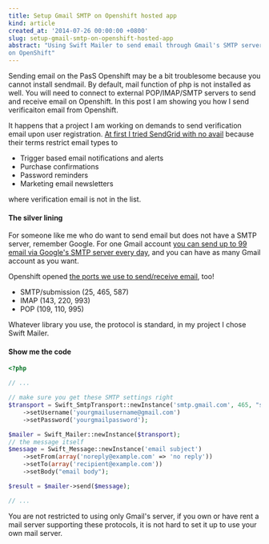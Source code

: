```yaml
---
title: Setup Gmail SMTP on Openshift hosted app
kind: article
created_at: '2014-07-26 00:00:00 +0800'
slug: setup-gmail-smtp-on-openshift-hosted-app
abstract: "Using Swift Mailer to send email through Gmail's SMTP server
on OpenShift"
---
```


Sending email on the PasS Openshift may be a bit troublesome because you cannot install sendmail. By default, mail function of php is not installed as well. You will need to connect to external POP/IMAP/SMTP servers to send and receive email on Openshift. In this post I am showing you how I send verificaiton email from Openshift.

It happens that a project I am working on demands to send verification email upon user registration. [At first I tried SendGrid with no avail](https://www.openshift.com/blogs/enabling-transactional-email-on-paas-with-sendgrid) because their terms restrict email types to 

- Trigger based email notifications and alerts
- Purchase confirmations
- Password reminders
- Marketing email newsletters

where verification email is not in the list.

#### The silver lining

For someone like me who do want to send email but does not have a SMTP server, remember Google. For one Gmail account [you can send up to 99 email via Google's SMTP server every day](https://support.google.com/a/answer/166852?hl=en), and you can have as many Gmail account as you want.

Openshift opened [the ports we use to send/receive email](https://www.openshift.com/blogs/outbound-mail-ports-are-now-open-for-business-on-openshift), too!

- SMTP/submission (25, 465, 587)
- IMAP (143, 220, 993)
- POP (109, 110, 995)

Whatever library you use, the protocol is standard, in my project I chose Swift Mailer.

#### Show me the code

~~~ php
<?php

// ...

// make sure you get these SMTP settings right
$transport = Swift_SmtpTransport::newInstance('smtp.gmail.com', 465, "ssl") 
    ->setUsername('yourgmailusername@gmail.com')
    ->setPassword('yourgmailpassword');

$mailer = Swift_Mailer::newInstance($transport);
// the message itself
$message = Swift_Message::newInstance('email subject')
    ->setFrom(array('noreply@example.com' => 'no reply'))
    ->setTo(array('recipient@example.com'))
    ->setBody("email body");

$result = $mailer->send($message);

// ...
~~~

You are not restricted to using only Gmail's server, if you own or have rent a mail server supporting these protocols, it is not hard to set it up to use your own mail server.
